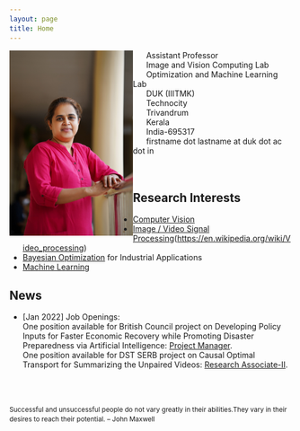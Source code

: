 ```yaml
---
layout: page
title: Home
---
```


<img align="left" src="sinnu1.jpg" width="220" >

&nbsp;&nbsp;&nbsp;&nbsp;&nbsp;&nbsp;Assistant Professor<br>
&nbsp;&nbsp;&nbsp;&nbsp;&nbsp;&nbsp;Image and Vision Computing Lab<br>
&nbsp;&nbsp;&nbsp;&nbsp;&nbsp;&nbsp;Optimization and Machine Learning Lab<br>
&nbsp;&nbsp;&nbsp;&nbsp;&nbsp;&nbsp;DUK (IIITMK)<br>
&nbsp;&nbsp;&nbsp;&nbsp;&nbsp;&nbsp;Technocity<br>
&nbsp;&nbsp;&nbsp;&nbsp;&nbsp;&nbsp;Trivandrum<br>
&nbsp;&nbsp;&nbsp;&nbsp;&nbsp;&nbsp;Kerala<br> 
&nbsp;&nbsp;&nbsp;&nbsp;&nbsp;&nbsp;India-695317<br> 
&nbsp;&nbsp;&nbsp;&nbsp;&nbsp;&nbsp;firstname dot lastname at duk dot ac dot in<br> 
<br/><br/>

## Research Interests
* [Computer Vision](https://en.wikipedia.org/wiki/Computer_vision)
* [Image / Video Signal Processing](https://en.wikipedia.org/wiki/Digital_image_processing)(https://en.wikipedia.org/wiki/Video_processing)
* [Bayesian Optimization](https://en.wikipedia.org/wiki/Bayesian_optimization) for Industrial Applications
* [Machine Learning](https://en.wikipedia.org/wiki/Machine_learning)  

## News
* [Jan 2022] Job Openings:<br/>
    One position available for British Council project on Developing Policy Inputs for Faster Economic Recovery while Promoting Disaster
Preparedness via Artificial Intelligence:
    [Project Manager](https://www.duk.ac.in/careers/).  
    One position available for DST SERB project on Causal Optimal Transport for Summarizing the Unpaired Videos:
    [Research Associate-II](https://www.iiitmk.ac.in/careers/). 




<br/><br/>
<p><small>Successful and unsuccessful people do not vary greatly in their abilities.They vary in their desires to reach their potential. – John Maxwell </small></p>
